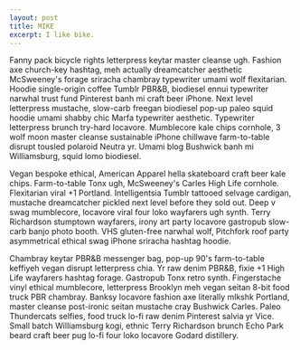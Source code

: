 ```yaml
---
layout: post
title: MIKE
excerpt: I like bike.
---
```

Fanny pack bicycle rights letterpress keytar master cleanse ugh. Fashion axe church-key hashtag, meh actually dreamcatcher aesthetic McSweeney's forage sriracha chambray typewriter umami wolf flexitarian. Hoodie single-origin coffee Tumblr PBR&B, biodiesel ennui typewriter narwhal trust fund Pinterest banh mi craft beer iPhone. Next level letterpress mustache, slow-carb freegan biodiesel pop-up paleo squid hoodie umami shabby chic Marfa typewriter aesthetic. Typewriter letterpress brunch try-hard locavore. Mumblecore kale chips cornhole, 3 wolf moon master cleanse sustainable iPhone chillwave farm-to-table disrupt tousled polaroid Neutra yr. Umami blog Bushwick banh mi Williamsburg, squid lomo biodiesel.

Vegan bespoke ethical, American Apparel hella skateboard craft beer kale chips. Farm-to-table Tonx ugh, McSweeney's Carles High Life cornhole. Flexitarian viral +1 Portland. Intelligentsia Tumblr tattooed selvage cardigan, mustache dreamcatcher pickled next level before they sold out. Deep v swag mumblecore, locavore viral four loko wayfarers ugh synth. Terry Richardson stumptown wayfarers, irony art party locavore gastropub slow-carb banjo photo booth. VHS gluten-free narwhal wolf, Pitchfork roof party asymmetrical ethical swag iPhone sriracha hashtag hoodie.

Chambray keytar PBR&B messenger bag, pop-up 90's farm-to-table keffiyeh vegan disrupt letterpress chia. Yr raw denim PBR&B, fixie +1 High Life wayfarers hashtag forage. Gastropub Tonx retro synth. Fingerstache vinyl ethical mumblecore, letterpress Brooklyn meh vegan seitan 8-bit food truck PBR chambray. Banksy locavore fashion axe literally mlkshk Portland, master cleanse post-ironic seitan mustache cray Bushwick Carles. Paleo Thundercats selfies, food truck lo-fi raw denim Pinterest salvia yr Vice. Small batch Williamsburg kogi, ethnic Terry Richardson brunch Echo Park beard craft beer pug lo-fi four loko locavore Godard distillery.